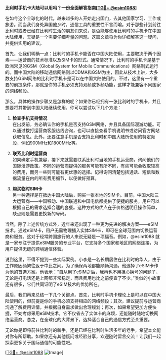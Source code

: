 **比利时手机卡大陆可以用吗？一份全面解答指南[[TG💪+ @esim1088](https://t.me/s/esim1088)]**

在如今这个全球化的时代，越来越多的人开始走出国门，去其他国家学习、工作或旅游。而当我们身处异国他乡时，通信工具的重要性不言而喻。对于那些计划前往比利时或者已经在比利时生活的朋友们来说，是否能够使用比利时的手机卡在中国大陆使用，无疑是一个需要仔细考量的问题。这篇文章将为你详细解答这一疑问，并提供实用的建议。

首先，让我们明确一点：比利时的手机卡能否在中国大陆使用，主要取决于两个因素——运营商的技术标准以及SIM卡的形式。通常情况下，比利时的手机卡是基于欧洲常见的GSM（Global System for Mobile Communications）网络制式运行的。而中国大陆的移动通信网络则以CDMA和GSM为主，因此从技术上讲，大多数支持GSM网络的比利时手机卡是可以在中国大陆使用的。不过，这里有一个重要的前提条件，那就是你的手机必须支持双频或多频功能，这样才能兼容不同国家的网络频段。

那么，具体的操作步骤又是怎样的呢？如果你已经拥有一张比利时的手机卡，并且想要将其带到中国大陆继续使用，你可以尝试以下几个方法：

1. **检查手机支持情况**  
   在出发前，务必确认你的手机是否支持GSM网络，并且具备国际漫游功能。可以通过拨打运营商客服热线咨询，也可以直接查看手机说明书或访问官方网站获取信息。此外，还要注意手机是否支持比利时和中国大陆所使用的特定频段，例如900MHz和1800MHz等。

2. **联系比利时运营商**  
   如果确定手机兼容，接下来就需要联系比利时当地的手机运营商，询问他们的国际漫游政策。不同的运营商提供的服务可能有所不同，有些可能会收取较高的费用，而另一些则可能有更优惠的选择。记得询问清楚包括通话、短信和数据流量在内的所有费用细节，以便做好预算。

3. **购买临时SIM卡**  
   另一种选择是在抵达中国大陆后，购买一张本地的SIM卡。目前，中国大陆三大运营商——中国移动、中国联通和中国电信都提供了便捷的服务，用户可以根据自己的需求选择合适的套餐。这种方式的优点在于价格透明且操作简单，缺点则是需要更换新的号码。

当然，除了上述传统方式外，近年来还出现了一种更为先进的解决方案——eSIM技术。通过eSIM卡，用户无需物理插入实体SIM卡，即可在全球范围内切换运营商和服务。这对于经常跨国旅行的人来说无疑是一项福音。例如，@esim1088 就是一家专注于提供eSIM服务的专业平台，它支持多个国家和地区的网络连接，为用户提供无缝的跨境通信体验。

说到这里，不得不提到一些实际案例。小李是一名长期居住在比利时的华人，由于工作原因频繁往返于中比之间。为了确保两地都能顺畅沟通，他选择了eSIM卡作为他的首选方案。他表示：“自从用了eSIM之后，我再也不用担心换号的问题了，无论是打电话还是上网都非常稳定，而且费用也比之前便宜了不少。”类似的小故事还有很多，它们共同证明了eSIM技术的优势所在。

最后，我们再来总结一下几个关键点。首先，比利时手机卡理论上是可以在中国大陆使用的，但前提是你的手机必须支持相应的网络频段；其次，建议提前与运营商沟通了解费用详情，并根据自身需求做出合理规划；再次，如果希望更加方便快捷，不妨考虑采用eSIM技术，它不仅省去了实体卡的麻烦，还能随时随地切换网络运营商。总之，在全球化的大背景下，选择适合自己的通信方式至关重要。

无论你是即将前往比利时的新手，还是已经在比利时生活多年的老手，希望本文能对你有所帮助。如果你还有其他疑问或经验分享，欢迎随时留言交流！让我们一起探索更多关于国际通信的可能性吧。

[[TG💪+ @esim1088](https://t.me/s/esim1088) ![Image](https://i.postimg.cc/4NQfJmqS/Snipaste-2025-05-13-00-14-12.png)]
